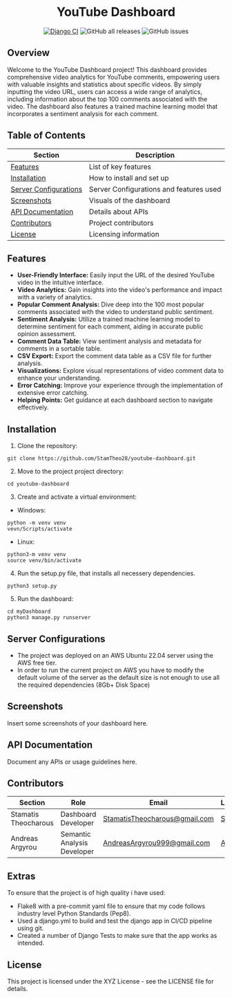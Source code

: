 <div align="center">

# YouTube Dashboard

[![Django CI](https://github.com/StamTheo28/youtube-dashboard/actions/workflows/django.yml/badge.svg)](https://github.com/StamTheo28/youtube-dashboard/actions/workflows/django.yml)
![GitHub all releases](https://img.shields.io/github/downloads/StamTheo28/youtube-dashboard/total)
![GitHub issues](https://img.shields.io/github/issues/StamTheo28/youtube-dashboard)


</div>

## Overview

Welcome to the YouTube Dashboard project! This dashboard provides comprehensive video analytics for YouTube comments, empowering users with valuable insights and statistics about specific videos. By simply inputting the video URL, users can access a wide range of analytics, including information about the top 100 comments associated with the video. The dashboard also features a trained machine learning model that incorporates a sentiment analysis for each comment.

## Table of Contents



| Section         | Description                   |
| --------------- | ----------------------------- |
| [Features](#features) | List of key features       |
| [Installation](#installation) | How to install and set up   |
| [Server Configurations](#server) | Server Configurations and features used   |
| [Screenshots](#screenshots) | Visuals of the dashboard  |
| [API Documentation](#api-documentation) | Details about APIs  |
| [Contributors](#contributors) | Project contributors      |
| [License](#license) | Licensing information      |





## Features <a name="features"></a>

- **User-Friendly Interface:** Easily input the URL of the desired YouTube video in the intuitive interface.
- **Video Analytics:** Gain insights into the video's performance and impact with a variety of analytics.
- **Popular Comment Analysis:** Dive deep into the 100 most popular comments associated with the video to understand public sentiment.
- **Sentiment Analysis:** Utilize a trained machine learning model to determine sentiment for each comment, aiding in accurate public opinion assessment.
- **Comment Data Table:** View sentiment analysis and metadata for comments in a sortable table.
- **CSV Export:** Export the comment data table as a CSV file for further analysis.
- **Visualizations:** Explore visual representations of video comment data to enhance your understanding.
- **Error Catching:** Improve your experience through the implementation of extensive error catching.
- **Helping Points:** Get guidance at each dashboard section to navigate effectively.

## Installation <a name="installation"></a>

1. Clone the repository:
```
git clone https://github.com/StamTheo28/youtube-dashboard.git
```

2. Move to the project project directory:
```
cd youtube-dashboard
```
3. Create and activate a virtual environment:
- Windows:
```
python -m venv venv
vevn/Scripts/activate
```
- Linux:
```
python3-m venv venv
source venv/bin/activate
```
4. Run the setup.py file, that installs all necessery dependencies.
```
python3 setup.py
```
5. Run the dashboard:
```
cd myDashboard
python3 manage.py runserver
```

## Server Configurations  <a name="server"></a>
- The project was deployed on an AWS Ubuntu 22.04 server using the AWS free tier.
- In order to run the current project on AWS you have to modify the default volume of the server as the default size is not enough to use all the required dependencies (8Gb+ Disk Space)


## Screenshots <a name="screenshots"></a>
Insert some screenshots of your dashboard here.

## API Documentation
Document any APIs or usage guidelines here.

## Contributors <a name="contributors"></a>

| Section | Role | Email  | LinkedIn |
|---|---|---|---|
| Stamatis Theocharous | Dashboard Developer | StamatisTheocharous@gmail.com | [Stamatis](https://www.linkedin.com/in/stamatistheocharous/) |
| Andreas Argyrou | Semantic Analysis Developer | AndreasArgyrou999@gmail.com | [Andreas](https://www.linkedin.com/in/andreas-arghyrou-2260151b4/) |

## Extras
To ensure that the project is of high quality i have used:
- Flake8 with a pre-commit yaml file to ensure that my code follows industry level Python Standards (Pep8).
- Used a django.yml to build and test the django app in CI/CD pipeline using git.
- Created a number of Django Tests to make sure that the app works as intended.


## License
This project is licensed under the XYZ License - see the LICENSE file for details.
